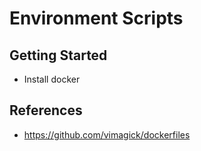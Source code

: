 # Environment Scripts

## Getting Started
- Install docker


## References
- https://github.com/vimagick/dockerfiles
